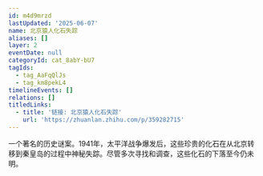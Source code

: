 ```yaml
---
id: m4d9mrzd
lastUpdated: '2025-06-07'
name: 北京猿人化石失踪
aliases: []
layer: 2
eventDate: null
categoryId: cat_8abY-bU7
tagIds:
  - tag_AaFqQlJs
  - tag_km8pekL4
timelineEvents: []
relations: []
titledLinks:
  - title: '链接: 北京猿人化石失踪'
    url: 'https://zhuanlan.zhihu.com/p/359282715'
---
```

一个著名的历史谜案。1941年，太平洋战争爆发后，这些珍贵的化石在从北京转移到秦皇岛的过程中神秘失踪。尽管多次寻找和调查，这些化石的下落至今仍未明。
